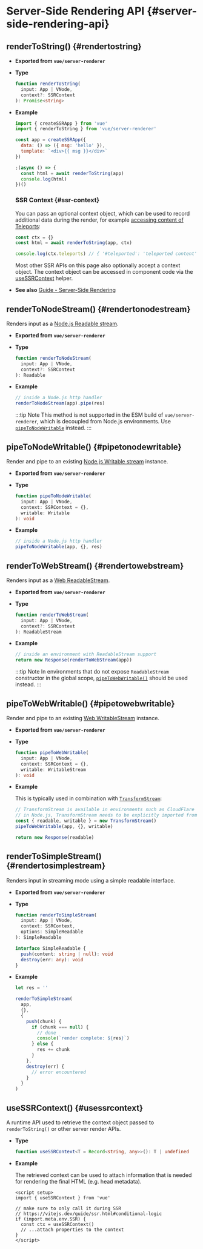 # Server-Side Rendering API {#server-side-rendering-api}

## renderToString() {#rendertostring}

- **Exported from `vue/server-renderer`**

- **Type**

  ```ts
  function renderToString(
    input: App | VNode,
    context?: SSRContext
  ): Promise<string>
  ```

- **Example**

  ```js
  import { createSSRApp } from 'vue'
  import { renderToString } from 'vue/server-renderer'

  const app = createSSRApp({
    data: () => ({ msg: 'hello' }),
    template: `<div>{{ msg }}</div>`
  })

  ;(async () => {
    const html = await renderToString(app)
    console.log(html)
  })()
  ```

  ### SSR Context {#ssr-context}

  You can pass an optional context object, which can be used to record additional data during the render, for example [accessing content of Teleports](/guide/scaling-up/ssr#teleports):

  ```js
  const ctx = {}
  const html = await renderToString(app, ctx)

  console.log(ctx.teleports) // { '#teleported': 'teleported content' }
  ```

  Most other SSR APIs on this page also optionally accept a context object. The context object can be accessed in component code via the [useSSRContext](#usessrcontext) helper.

- **See also** [Guide - Server-Side Rendering](/guide/scaling-up/ssr)

## renderToNodeStream() {#rendertonodestream}

Renders input as a [Node.js Readable stream](https://nodejs.org/api/stream.html#stream_class_stream_readable).

- **Exported from `vue/server-renderer`**

- **Type**

  ```ts
  function renderToNodeStream(
    input: App | VNode,
    context?: SSRContext
  ): Readable
  ```

- **Example**

  ```js
  // inside a Node.js http handler
  renderToNodeStream(app).pipe(res)
  ```

  :::tip Note
  This method is not supported in the ESM build of `vue/server-renderer`, which is decoupled from Node.js environments. Use [`pipeToNodeWritable`](#pipetonodewritable) instead.
  :::

## pipeToNodeWritable() {#pipetonodewritable}

Render and pipe to an existing [Node.js Writable stream](https://nodejs.org/api/stream.html#stream_writable_streams) instance.

- **Exported from `vue/server-renderer`**

- **Type**

  ```ts
  function pipeToNodeWritable(
    input: App | VNode,
    context: SSRContext = {},
    writable: Writable
  ): void
  ```

- **Example**

  ```js
  // inside a Node.js http handler
  pipeToNodeWritable(app, {}, res)
  ```

## renderToWebStream() {#rendertowebstream}

Renders input as a [Web ReadableStream](https://developer.mozilla.org/en-US/docs/Web/API/Streams_API).

- **Exported from `vue/server-renderer`**

- **Type**

  ```ts
  function renderToWebStream(
    input: App | VNode,
    context?: SSRContext
  ): ReadableStream
  ```

- **Example**

  ```js
  // inside an environment with ReadableStream support
  return new Response(renderToWebStream(app))
  ```

  :::tip Note
  In environments that do not expose `ReadableStream` constructor in the global scope, [`pipeToWebWritable()`](#pipetowebwritable) should be used instead.
  :::

## pipeToWebWritable() {#pipetowebwritable}

Render and pipe to an existing [Web WritableStream](https://developer.mozilla.org/en-US/docs/Web/API/WritableStream) instance.

- **Exported from `vue/server-renderer`**

- **Type**

  ```ts
  function pipeToWebWritable(
    input: App | VNode,
    context: SSRContext = {},
    writable: WritableStream
  ): void
  ```

- **Example**

  This is typically used in combination with [`TransformStream`](https://developer.mozilla.org/en-US/docs/Web/API/TransformStream):

  ```js
  // TransformStream is available in environments such as CloudFlare workers.
  // in Node.js, TransformStream needs to be explicitly imported from 'stream/web'
  const { readable, writable } = new TransformStream()
  pipeToWebWritable(app, {}, writable)

  return new Response(readable)
  ```

## renderToSimpleStream() {#rendertosimplestream}

Renders input in streaming mode using a simple readable interface.

- **Exported from `vue/server-renderer`**

- **Type**

  ```ts
  function renderToSimpleStream(
    input: App | VNode,
    context: SSRContext,
    options: SimpleReadable
  ): SimpleReadable

  interface SimpleReadable {
    push(content: string | null): void
    destroy(err: any): void
  }
  ```

- **Example**

  ```js
  let res = ''

  renderToSimpleStream(
    app,
    {},
    {
      push(chunk) {
        if (chunk === null) {
          // done
          console(`render complete: ${res}`)
        } else {
          res += chunk
        }
      },
      destroy(err) {
        // error encountered
      }
    }
  )
  ```

## useSSRContext() {#usessrcontext}

A runtime API used to retrieve the context object passed to `renderToString()` or other server render APIs.

- **Type**

  ```ts
  function useSSRContext<T = Record<string, any>>(): T | undefined
  ```

- **Example**

  The retrieved context can be used to attach information that is needed for rendering the final HTML (e.g. head metadata).

  ```vue
  <script setup>
  import { useSSRContext } from 'vue'

  // make sure to only call it during SSR
  // https://vitejs.dev/guide/ssr.html#conditional-logic
  if (import.meta.env.SSR) {
    const ctx = useSSRContext()
    // ...attach properties to the context
  }
  </script>
  ```
